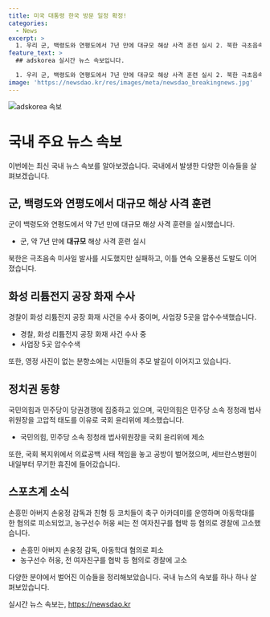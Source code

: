 ```yaml
---
title: 미국 대통령 한국 방문 일정 확정!
categories:
  - News
excerpt: >
  1. 우리 군, 백령도와 연평도에서 7년 만에 대규모 해상 사격 훈련 실시 2. 북한 극초음속 미사일 실패 및 오물풍선 도발 연이어, 화재 수사 중인 공장 5곳 압수수색 3. 분향소엔 시민들의 추모 발길, 국민의힘 당권주자 영남 집중 공략·민주당 전당대회 준비 4. 국민의힘, 정청래 법사위원장 고압적 태도로 국회 윤리위 제소·항의 5. 손흥민 아버지 등 축구 아카데미 운영 중 아동학대 혐의, 허웅 씨 전 여자친구 협박 혐의 경찰고소 6. 국회 복지위 의료공백 공방, 세브란스병원 내일부터 무기한 휴진
feature_text: >
  ## adskorea 실시간 뉴스 속보입니다.

  1. 우리 군, 백령도와 연평도에서 7년 만에 대규모 해상 사격 훈련 실시 2. 북한 극초음속 미사일 실패 및 오물풍선 도발 연이어, 화재 수사 중인 공장 5곳 압수수색 3. 분향소엔 시민들의 추모 발길, 국민의힘 당권주자 영남 집중 공략·민주당 전당대회 준비 4. 국민의힘, 정청래 법사위원장 고압적 태도로 국회 윤리위 제소·항의 5. 손흥민 아버지 등 축구 아카데미 운영 중 아동학대 혐의, 허웅 씨 전 여자친구 협박 혐의 경찰고소 6. 국회 복지위 의료공백 공방, 세브란스병원 내일부터 무기한 휴진
image: 'https://newsdao.kr/res/images/meta/newsdao_breakingnews.jpg'
---
```


<p><img src="https://newsdao.kr/res/images/meta/newsdao_breakingnews.jpg" alt="adskorea 속보" /></p>

<h1>국내 주요 뉴스 속보</h1>

<p data-ke-size="size16">이번에는 최신 국내 뉴스 속보를 알아보겠습니다. 국내에서 발생한 다양한 이슈들을 살펴보겠습니다.</p>

<h2 data-ke-size="size26">군, 백령도와 연평도에서 대규모 해상 사격 훈련</h2>

<p data-ke-size="size16">군이 백령도와 연평도에서 약 7년 만에 대규모 해상 사격 훈련을 실시했습니다.</p>

<ul>
    <li>군, 약 7년 만에 <b>대규모</b> 해상 사격 훈련 실시</li>
</ul>

<p data-ke-size="size16">북한은 극초음속 미사일 발사를 시도했지만 실패하고, 이틀 연속 오물풍선 도발도 이어졌습니다.</p>

<h2 data-ke-size="size26">화성 리튬전지 공장 화재 수사</h2>

<p data-ke-size="size16">경찰이 화성 리튬전지 공장 화재 사건을 수사 중이며, 사업장 5곳을 압수수색했습니다.</p>

<ul>
    <li>경찰, 화성 리튬전지 공장 화재 사건 수사 중</li>
    <li>사업장 5곳 압수수색</li>
</ul>

<p data-ke-size="size16">또한, 영정 사진이 없는 분향소에는 시민들의 추모 발길이 이어지고 있습니다.</p>

<h2 data-ke-size="size26">정치권 동향</h2>

<p data-ke-size="size16">국민의힘과 민주당이 당권경쟁에 집중하고 있으며, 국민의힘은 민주당 소속 정청래 법사위원장을 고압적 태도를 이유로 국회 윤리위에 제소했습니다.</p>

<ul>
    <li>국민의힘, 민주당 소속 정청래 법사위원장을 국회 윤리위에 제소</li>
</ul>

<p data-ke-size="size16">또한, 국회 복지위에서 의료공백 사태 책임을 놓고 공방이 벌어졌으며, 세브란스병원이 내일부터 무기한 휴진에 들어갔습니다.</p>

<h2 data-ke-size="size26">스포츠계 소식</h2>

<p data-ke-size="size16">손흥민 아버지 손웅정 감독과 친형 등 코치들이 축구 아카데미를 운영하며 아동학대를 한 혐의로 피소되었고, 농구선수 허웅 씨는 전 여자친구를 협박 등 혐의로 경찰에 고소했습니다.</p>

<ul>
    <li>손흥민 아버지 손웅정 감독, 아동학대 혐의로 피소</li>
    <li>농구선수 허웅, 전 여자친구를 협박 등 혐의로 경찰에 고소</li>
</ul>

<p data-ke-size="size16">다양한 분야에서 벌어진 이슈들을 정리해보았습니다. 국내 뉴스의 속보를 하나 하나 살펴보았습니다.</p>
실시간 뉴스 속보는, <a href="https://newsdao.kr" rel="dofollow">https://newsdao.kr</a>



